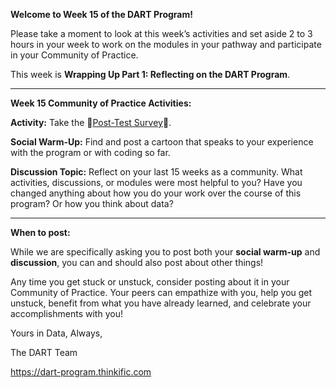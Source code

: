 **Welcome to Week 15 of the DART Program!**

Please take a moment to look at this week’s activities and set aside 2 to 3 hours in your week to work on the modules in your pathway and participate in your Community of Practice. 

This week is **Wrapping Up Part 1: Reflecting on the DART Program**.

---

**Week 15 Community of Practice Activities:**

**Activity:** 
Take the 🔴[Post-Test Survey](link/to/survey/here)🔴. 

**Social Warm-Up:** 
Find and post a cartoon that speaks to your experience with the program or with coding so far.

**Discussion Topic:** 
Reflect on your last 15 weeks as a community. What activities, discussions, or modules were most helpful to you? Have you changed anything about how you do your work over the course of this program? Or how you think about data?


---

**When to post:**

While we are specifically asking you to post both your **social warm-up** and **discussion**, you can and should also post about other things!

Any time you get stuck or unstuck, consider posting about it in your Community of Practice. Your peers can empathize with you, help you get unstuck, benefit from what you have already learned, and celebrate your accomplishments with you!

 Yours in Data, Always, 

The DART Team

https://dart-program.thinkific.com
